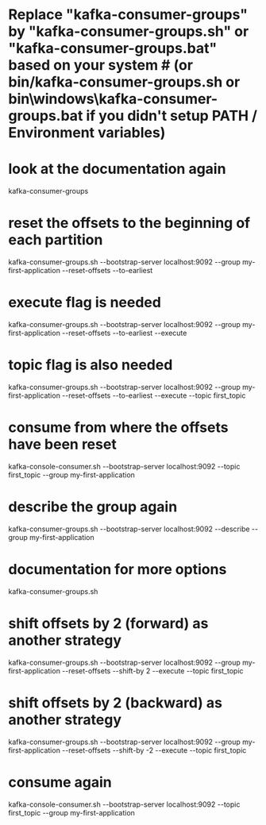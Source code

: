 # Replace "kafka-consumer-groups" by "kafka-consumer-groups.sh" or "kafka-consumer-groups.bat" based on your system # (or bin/kafka-consumer-groups.sh or bin\windows\kafka-consumer-groups.bat if you didn't setup PATH / Environment variables)

# look at the documentation again
kafka-consumer-groups

# reset the offsets to the beginning of each partition
kafka-consumer-groups.sh --bootstrap-server localhost:9092 --group my-first-application --reset-offsets --to-earliest

# execute flag is needed
kafka-consumer-groups.sh --bootstrap-server localhost:9092 --group my-first-application --reset-offsets --to-earliest --execute

# topic flag is also needed
kafka-consumer-groups.sh --bootstrap-server localhost:9092 --group my-first-application --reset-offsets --to-earliest --execute --topic first_topic

# consume from where the offsets have been reset
kafka-console-consumer.sh --bootstrap-server localhost:9092 --topic first_topic --group my-first-application

# describe the group again
kafka-consumer-groups.sh --bootstrap-server localhost:9092 --describe --group my-first-application

# documentation for more options
kafka-consumer-groups.sh

# shift offsets by 2 (forward) as another strategy
kafka-consumer-groups.sh --bootstrap-server localhost:9092 --group my-first-application --reset-offsets --shift-by 2 --execute --topic first_topic

# shift offsets by 2 (backward) as another strategy
kafka-consumer-groups.sh --bootstrap-server localhost:9092 --group my-first-application --reset-offsets --shift-by -2 --execute --topic first_topic

# consume again
kafka-console-consumer.sh --bootstrap-server localhost:9092 --topic first_topic --group my-first-application
